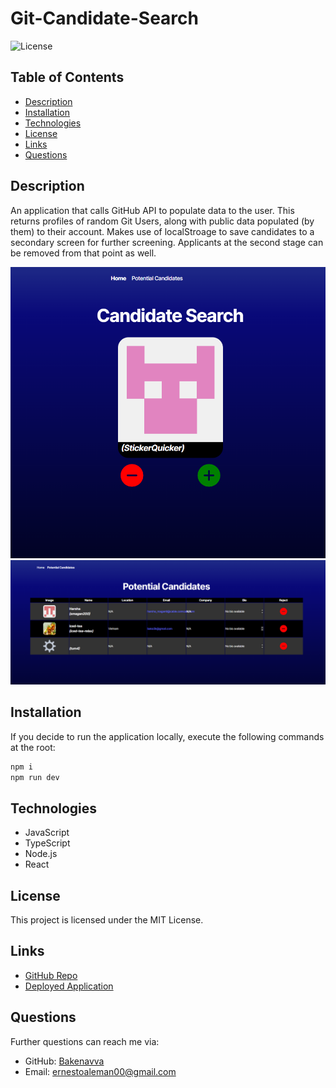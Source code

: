 # Git-Candidate-Search
![License](https://img.shields.io/badge/License-MIT-blue.svg)

## Table of Contents
- [Description](#description)
- [Installation](#installation)
- [Technologies](#technologies)
- [License](#license)
- [Links](#links)
- [Questions](#questions)

## Description 
An application that calls GitHub API to populate data to the user. This returns profiles of random Git Users, along with public data populated (by them) to their account. Makes use of localStroage to save candidates to a secondary screen for further screening. Applicants at the second stage can be removed from that point as well. 

![Demonstration](./images/CandidateSelection.png)
![Demonstration](./images/SavedCandidates.png)

## Installation
If you decide to run the application locally, execute the following commands at the root:

```bash
npm i
npm run dev
```

## Technologies

* JavaScript
* TypeScript
* Node.js
* React

## License
This project is licensed under the MIT License. 

## Links
- [GitHub Repo](https://github.com/Bakenavva/Git-Candidate-Search)
- [Deployed Application](https://git-candidate-search-18kv.onrender.com)

## Questions
Further questions can reach me via:
- GitHub: [Bakenavva](https://github.com/Bakenavva)
- Email:  ernestoaleman00@gmail.com
